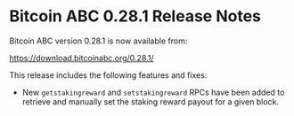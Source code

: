 # Bitcoin ABC 0.28.1 Release Notes

Bitcoin ABC version 0.28.1 is now available from:

  <https://download.bitcoinabc.org/0.28.1/>

This release includes the following features and fixes:
 - New `getstakingreward` and `setstakingreward` RPCs have been added to
   retrieve and manually set the staking reward payout for a given block.
